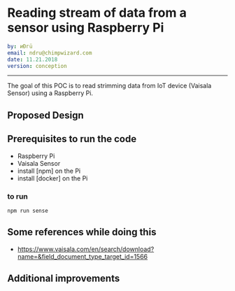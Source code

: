 

# Reading stream of data from a sensor using Raspberry Pi

```yaml
by: иÐгü
email: ndru@chimpwizard.com
date: 11.21.2018
version: conception
```

****

The goal of this POC is to read strimming data from IoT device (Vaisala Sensor) using a Raspberry Pi.

## Proposed Design


## Prerequisites to run the code

- Raspberry Pi
- Vaisala Sensor
- install [npm] on the Pi
- install [docker] on the Pi

### to run

```shell
npm run sense
```


## Some references while doing this
- https://www.vaisala.com/en/search/download?name=&field_document_type_target_id=1566

## Additional improvements
